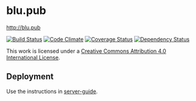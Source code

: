 # blu.pub

http://blu.pub

[![Build Status](https://travis-ci.org/bakemecookies/blu.pub.svg?branch=master)](https://travis-ci.org/bakemecookies/blu.pub)
[![Code Climate](https://codeclimate.com/github/bakemecookies/blu.pub/badges/gpa.svg)](https://codeclimate.com/github/bakemecookies/blu.pub)
[![Coverage Status](https://coveralls.io/repos/bakemecookies/blu.pub/badge.svg?branch=master&service=github)](https://coveralls.io/github/bakemecookies/blu.pub?branch=master)
[![Dependency Status](https://gemnasium.com/bakemecookies/blu.pub.svg)](https://gemnasium.com/bakemecookies/blu.pub)

This work is licensed under a [Creative Commons Attribution 4.0 International License](http://creativecommons.org/licenses/by/4.0/).

## Deployment

Use the instructions in [server-guide](https://github.com/bakemecookies/server-guide).
